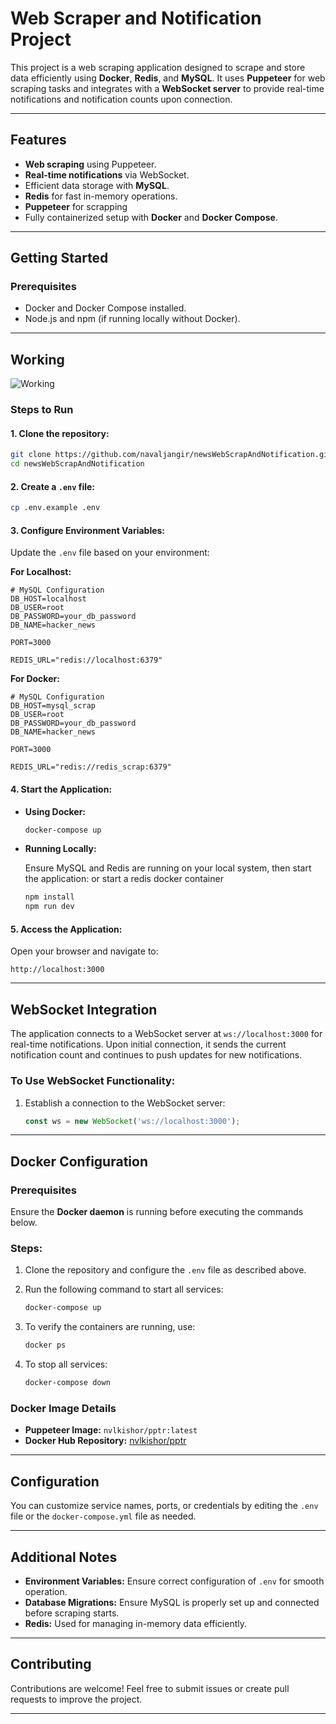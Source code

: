 # Web Scraper and Notification Project

This project is a web scraping application designed to scrape and store data efficiently using **Docker**, **Redis**, and **MySQL**. It uses **Puppeteer** for web scraping tasks and integrates with a **WebSocket server** to provide real-time notifications and notification counts upon connection.

---

## Features

-   **Web scraping** using Puppeteer.
-   **Real-time notifications** via WebSocket.
-   Efficient data storage with **MySQL**.
-   **Redis** for fast in-memory operations.
-   **Puppeteer** for scrapping
-   Fully containerized setup with **Docker** and **Docker Compose**.

---

## Getting Started

### Prerequisites

-   Docker and Docker Compose installed.
-   Node.js and npm (if running locally without Docker).

---
## Working
![Working](https://i.ibb.co/sJpcsJz/Untitled-2024-08-27-1524.png)

### Steps to Run

#### 1. Clone the repository:

```bash
git clone https://github.com/navaljangir/newsWebScrapAndNotification.git
cd newsWebScrapAndNotification
```

#### 2. Create a `.env` file:

```bash
cp .env.example .env
```

#### 3. Configure Environment Variables:

Update the `.env` file based on your environment:

**For Localhost:**

```env
# MySQL Configuration
DB_HOST=localhost
DB_USER=root
DB_PASSWORD=your_db_password
DB_NAME=hacker_news

PORT=3000

REDIS_URL="redis://localhost:6379"
```

**For Docker:**

```env
# MySQL Configuration
DB_HOST=mysql_scrap
DB_USER=root
DB_PASSWORD=your_db_password
DB_NAME=hacker_news

PORT=3000

REDIS_URL="redis://redis_scrap:6379"
```

#### 4. Start the Application:

-   **Using Docker:**

    ```bash
    docker-compose up
    ```

-   **Running Locally:**

    Ensure MySQL and Redis are running on your local system, then start the application: or start a redis docker container

    ```bash
    npm install
    npm run dev
    ```


#### 5. Access the Application:

Open your browser and navigate to:

```
http://localhost:3000
```

---

## WebSocket Integration

The application connects to a WebSocket server at `ws://localhost:3000` for real-time notifications. Upon initial connection, it sends the current notification count and continues to push updates for new notifications.

### To Use WebSocket Functionality:

1.  Establish a connection to the WebSocket server:

    ```js
    const ws = new WebSocket('ws://localhost:3000');
    ```



---

## Docker Configuration

### Prerequisites

Ensure the **Docker daemon** is running before executing the commands below.

### Steps:

1.  Clone the repository and configure the `.env` file as described above.

2.  Run the following command to start all services:

    ```bash
    docker-compose up
    ```

3.  To verify the containers are running, use:

    ```bash
    docker ps
    ```

4.  To stop all services:

    ```bash
    docker-compose down
    ```


### Docker Image Details

-   **Puppeteer Image:** `nvlkishor/pptr:latest`
-   **Docker Hub Repository:** [nvlkishor/pptr](https://hub.docker.com/r/nvlkishor/pptr/tags)

---

## Configuration

You can customize service names, ports, or credentials by editing the `.env` file or the `docker-compose.yml` file as needed.

---

## Additional Notes

-   **Environment Variables:** Ensure correct configuration of `.env` for smooth operation.
-   **Database Migrations:** Ensure MySQL is properly set up and connected before scraping starts.
-   **Redis:** Used for managing in-memory data efficiently.

---

## Contributing

Contributions are welcome! Feel free to submit issues or create pull requests to improve the project.

---

